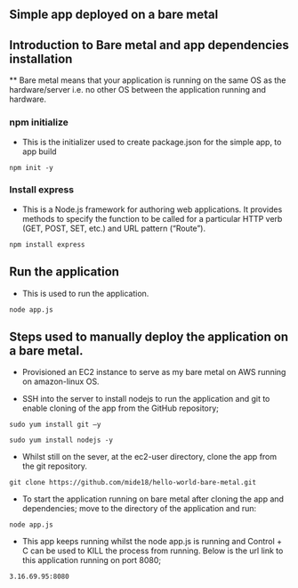 ## Simple app deployed on a bare metal

## Introduction to Bare metal and app dependencies installation
** Bare metal means that your application is running on the same OS as the hardware/server i.e. no other OS between the application running and hardware.
### npm initialize
* This is the initializer used to create package.json for the simple app, to app build
```
npm init -y
```
### Install express
* This is a Node.js framework for authoring web applications. It provides methods to specify the function to be called for a particular HTTP verb (GET, POST, SET, etc.) and URL pattern (“Route”).
```
npm install express
```
## Run the application
* This is used to run the application.
```
node app.js
```

## Steps used to manually deploy the application on a bare metal.

* Provisioned an EC2 instance to serve as my bare metal on AWS running on amazon-linux OS.​

* SSH into the server to install nodejs to run the application and  git to enable cloning of the app from the GitHub repository; ​

```
sudo yum install git –y​
```
```
sudo yum install nodejs -y​
```
* Whilst still on the sever, at the ec2-user directory, clone the app from the git repository.​
```
git clone https://github.com/mide18/hello-world-bare-metal.git​
```

* To start the application running on bare metal after cloning the app and dependencies; move to the directory of the application and run: ​
```
node app.js
```
* This app keeps running whilst the node app.js is running and Control + C can be used to KILL the process from running. Below is the url link to this application running on port 8080;​
````
3.16.69.95:8080
````